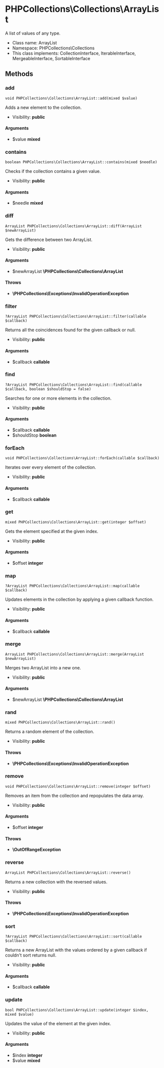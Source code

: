 PHPCollections\Collections\ArrayList
===============

A list of values of any type.

* Class name: ArrayList
* Namespace: PHPCollections\Collections
* This class implements: CollectionInterface, IterableInterface, MergeableInterface, SortableInterface

Methods
-------

### add

    void PHPCollections\Collections\ArrayList::add(mixed $value)

Adds a new element to the collection.

* Visibility: **public**

#### Arguments
* $value **mixed**

### contains

    boolean PHPCollections\Collections\ArrayList::contains(mixed $needle)

 Checks if the collection
 contains a given value.

* Visibility: **public**

#### Arguments
* $needle **mixed**

### diff

    ArrayList PHPCollections\Collections\ArrayList::diff(ArrayList $newArrayList)

 Gets the difference between two ArrayList.

* Visibility: **public**

#### Arguments
* $newArrayList **\PHPCollections\Collections\ArrayList**

#### Throws
* **\PHPCollections\Exceptions\InvalidOperationException**

### filter

    ?ArrayList PHPCollections\Collections\ArrayList::filter(callable $callback)

Returns all the coincidences found
for the given callback or null.

* Visibility: **public**

#### Arguments
* $callback **callable**

### find

    ?ArrayList PHPCollections\Collections\ArrayList::find(callable $callback, boolean $shouldStop = false)

 Searches for one or more elements
 in the collection.

* Visibility: **public**

#### Arguments
* $callback **callable**
* $shouldStop **boolean**

### forEach

    void PHPCollections\Collections\ArrayList::forEach(callable $callback)

Iterates over every element of the collection.

* Visibility: **public**

#### Arguments
* $callback **callable**

### get

    mixed PHPCollections\Collections\ArrayList::get(integer $offset)

Gets the element specified
at the given index.

* Visibility: **public**

#### Arguments
* $offset **integer**

### map

    ?ArrayList PHPCollections\Collections\ArrayList::map(callable $callback)

Updates elements in the collection by
applying a given callback function.

* Visibility: **public**

#### Arguments
* $callback **callable**

### merge

    ArrayList PHPCollections\Collections\ArrayList::merge(ArrayList $newArrayList)

Merges two ArrayList into a new one.

* Visibility: **public**

#### Arguments
* $newArrayList **\PHPCollections\Collections\ArrayList**

### rand

    mixed PHPCollections\Collections\ArrayList::rand()

Returns a random element of
the collection.

* Visibility: **public**

#### Throws
* **\PHPCollections\Exceptions\InvalidOperationException**

### remove

    void PHPCollections\Collections\ArrayList::remove(integer $offset)

Removes an item from the collection
and repopulates the data array.

* Visibility: **public**

#### Arguments
* $offset **integer**

#### Throws
* **\OutOfRangeException**

### reverse

    ArrayList PHPCollections\Collections\ArrayList::reverse()

Returns a new collection with the
reversed values.

* Visibility: **public**

#### Throws
* **\PHPCollections\Exceptions\InvalidOperationException**

### sort

    ?ArrayList PHPCollections\Collections\ArrayList::sort(callable $callback)

Returns a new ArrayList with the values ordered by a given callback if couldn't sort returns null.

* Visibility: **public**

#### Arguments
* $callback **callable**

### update

    bool PHPCollections\Collections\ArrayList::update(integer $index, mixed $value)

 Updates the value of the element
 at the given index.

* Visibility: **public**

#### Arguments
* $index **integer**
* $value **mixed**
